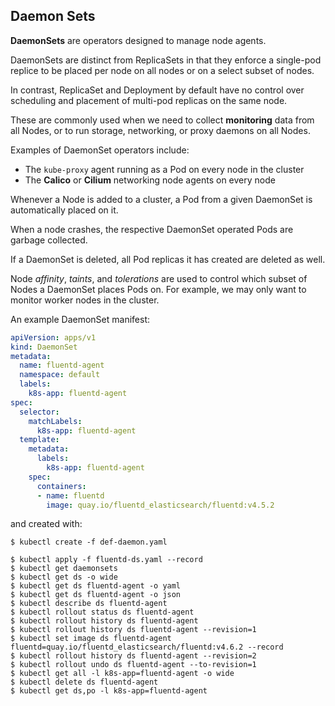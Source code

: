 ## Daemon Sets

<b>DaemonSets</b> are operators designed to manage node agents.

DaemonSets are distinct from ReplicaSets in that they enforce a single-pod replice to be placed per node on all nodes or on a select subset of nodes.

In contrast, ReplicaSet and Deployment by default have no control over scheduling and placement of multi-pod replicas on the same node.

These are commonly used when we need to collect <b>monitoring</b> data from all Nodes, or to run storage, networking, or proxy daemons on all Nodes.

Examples of DaemonSet operators include:

- The `kube-proxy` agent running as a Pod on every node in the cluster
- The <b>Calico</b> or <b>Cilium</b> networking node agents on every node

Whenever a Node is added to a cluster, a Pod from a given DaemonSet is automatically placed on it.

When a node crashes, the respective DaemonSet operated Pods are garbage collected.

If a DaemonSet is deleted, all Pod replicas it has created are deleted as well.

Node _affinity_, _taints_, and _tolerations_ are used to control which subset of Nodes a DaemonSet places Pods on. For example, we may only want to monitor worker nodes in the cluster.

An example DaemonSet manifest:

```yaml
apiVersion: apps/v1
kind: DaemonSet
metadata:
  name: fluentd-agent
  namespace: default
  labels:
    k8s-app: fluentd-agent
spec:
  selector:
    matchLabels:
      k8s-app: fluentd-agent
  template:
    metadata:
      labels:
        k8s-app: fluentd-agent
    spec:
      containers:
      - name: fluentd
        image: quay.io/fluentd_elasticsearch/fluentd:v4.5.2
```

and created with:

```
$ kubectl create -f def-daemon.yaml
```

```
$ kubectl apply -f fluentd-ds.yaml --record
$ kubectl get daemonsets
$ kubectl get ds -o wide
$ kubectl get ds fluentd-agent -o yaml
$ kubectl get ds fluentd-agent -o json
$ kubectl describe ds fluentd-agent
$ kubectl rollout status ds fluentd-agent
$ kubectl rollout history ds fluentd-agent
$ kubectl rollout history ds fluentd-agent --revision=1
$ kubectl set image ds fluentd-agent fluentd=quay.io/fluentd_elasticsearch/fluentd:v4.6.2 --record
$ kubectl rollout history ds fluentd-agent --revision=2
$ kubectl rollout undo ds fluentd-agent --to-revision=1
$ kubectl get all -l k8s-app=fluentd-agent -o wide
$ kubectl delete ds fluentd-agent
$ kubectl get ds,po -l k8s-app=fluentd-agent
```
